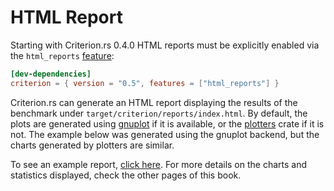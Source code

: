 # HTML Report

Starting with Criterion.rs 0.4.0 HTML reports must be explicitly enabled via the `html_reports` [feature](https://doc.rust-lang.org/cargo/reference/features.html#dependency-features):
```toml
[dev-dependencies]
criterion = { version = "0.5", features = ["html_reports"] }
```
Criterion.rs can generate an HTML report displaying the results of the benchmark under
`target/criterion/reports/index.html`. By default, the plots are generated using
[gnuplot](http://www.gnuplot.info/) if it is available, or the
[plotters](https://github.com/38/plotters) crate if it is not. The example below was generated
using the gnuplot backend, but the charts generated by plotters are similar.

To see an example report, [click here](html_report/report/index.html). For more details on the
charts and statistics displayed, check the other pages of this book.
